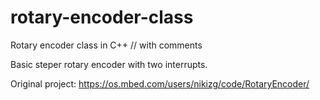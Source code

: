 # rotary-encoder-class
Rotary encoder class in C++ // with comments

Basic steper rotary encoder with two interrupts.

Original project: https://os.mbed.com/users/nikizg/code/RotaryEncoder/
